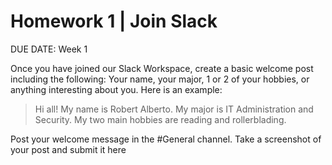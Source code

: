 # Homework 1 | Join Slack

DUE DATE:  Week 1

Once you have joined our Slack Workspace, create a basic welcome post including the following:
Your name, your major, 1 or 2 of your hobbies, or anything interesting about you. Here is an example:

>Hi all! My name is Robert Alberto. My major is IT Administration and Security. My two main hobbies are reading and rollerblading.

Post your welcome message in the #General channel.
Take a screenshot of your post and submit it here

